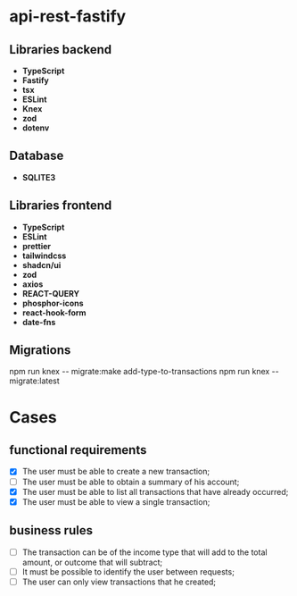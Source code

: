 # api-rest-fastify

## Libraries backend

- **TypeScript**
- **Fastify**
- **tsx**
- **ESLint**
- **Knex**
- **zod**
- **dotenv**

## Database
- **SQLITE3**

## Libraries frontend
- **TypeScript**
- **ESLint**
- **prettier**
- **tailwindcss**
- **shadcn/ui**
- **zod**
- **axios**
- **REACT-QUERY**
- **phosphor-icons**
- **react-hook-form**
- **date-fns**


## Migrations
 npm run knex -- migrate:make add-type-to-transactions
 npm run knex -- migrate:latest

# Cases
## functional requirements 

- [x] The user must be able to create a new transaction;
- [ ] The user must be able to obtain a summary of his account;
- [x] The user must be able to list all transactions that have already occurred;
- [x] The user must be able to view a single transaction;

## business rules

- [ ] The transaction can be of the income type that will add to the total amount, or outcome that will subtract;
- [ ] It must be possible to identify the user between requests;
- [ ] The user can only view transactions that he created;